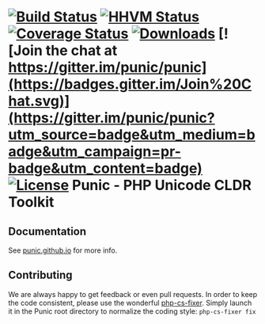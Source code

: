 [![Build Status](https://api.travis-ci.org/punic/punic.svg?branch=master)](https://travis-ci.org/punic/punic)
[![HHVM Status](http://hhvm.h4cc.de/badge/punic/punic.svg)](http://hhvm.h4cc.de/package/punic/punic)
[![Coverage Status](https://img.shields.io/coveralls/punic/punic.svg)](https://coveralls.io/r/punic/punic)
[![Downloads](https://poser.pugx.org/punic/punic/downloads.svg)](https://packagist.org/packages/punic/punic)
[![Join the chat at https://gitter.im/punic/punic](https://badges.gitter.im/Join%20Chat.svg)](https://gitter.im/punic/punic?utm_source=badge&utm_medium=badge&utm_campaign=pr-badge&utm_content=badge)
[![License](https://poser.pugx.org/punic/punic/license.svg)](https://packagist.org/packages/punic/punic)
Punic - PHP Unicode CLDR Toolkit
================================

Documentation
-------------

See [punic.github.io](http://punic.github.io) for more info.

Contributing
------------

We are always happy to get feedback or even pull requests.
In order to keep the code consistent, please use the wonderful [php-cs-fixer](https://github.com/FriendsOfPHP/PHP-CS-Fixer). Simply launch it in the Punic root directory to normalize the coding style:
`php-cs-fixer fix`
